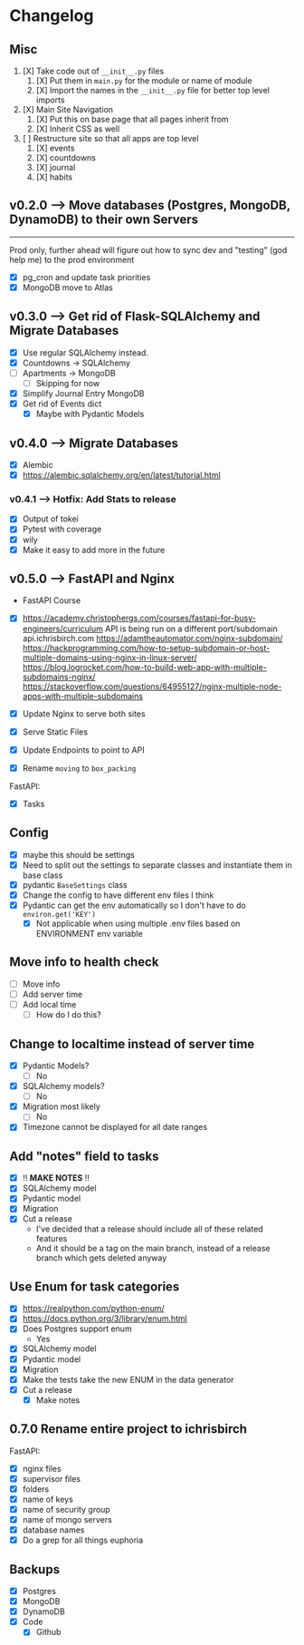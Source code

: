 # Changelog

## Misc

1. [X] Take code out of `__init__.py` files
   1. [X] Put them in `main.py` for the module or name of module
   2. [X] Import the names in the `__init__.py` file for better top level imports
2. [X] Main Site Navigation
   1. [X] Put this on base page that all pages inherit from
   2. [X] Inherit CSS as well
3. [ ] Restructure site so that all apps are top level
      1. [X] events
      2. [X] countdowns
      3. [X] journal
      4. [X] habits

## v0.2.0 --> Move databases (Postgres, MongoDB, DynamoDB) to their own Servers

---
Prod only, further ahead will figure out how to sync dev and "testing" (god help me) to the prod environment

- [X] pg_cron and update task priorities
- [X] MongoDB move to Atlas

## v0.3.0 --> Get rid of Flask-SQLAlchemy and Migrate Databases

- [X] Use regular SQLAlchemy instead.
- [X] Countdowns -> SQLAlchemy
- [ ] Apartments -> MongoDB
  - [ ] Skipping for now
- [X] Simplify Journal Entry MongoDB
- [X] Get rid of Events dict
  - [X] Maybe with Pydantic Models

## v0.4.0 --> Migrate Databases

- [X] Alembic
- [X] <https://alembic.sqlalchemy.org/en/latest/tutorial.html>

### v0.4.1 --> Hotfix: Add Stats to release

- [X] Output of tokei
- [X] Pytest with coverage
- [X] wily
- [X] Make it easy to add more in the future

## v0.5.0 --> FastAPI and Nginx

- FastAPI Course
- [X] <https://academy.christophergs.com/courses/fastapi-for-busy-engineers/curriculum>
API is being run on a different port/subdomain
api.ichrisbirch.com
<https://adamtheautomator.com/nginx-subdomain/>
<https://hackprogramming.com/how-to-setup-subdomain-or-host-multiple-domains-using-nginx-in-linux-server/>
<https://blog.logrocket.com/how-to-build-web-app-with-multiple-subdomains-nginx/>
<https://stackoverflow.com/questions/64955127/nginx-multiple-node-apps-with-multiple-subdomains>

- [X] Update Nginx to serve both sites
- [X] Serve Static Files
- [X] Update Endpoints to point to API
- [X] Rename `moving` to `box_packing`

FastAPI:

- [X] Tasks

## Config

- [X] maybe this should be settings
- [X] Need to split out the settings to separate classes and instantiate them in base class
- [X] pydantic `BaseSettings` class
- [X] Change the config to have different env files I think
- [X] Pydantic can get the env automatically so I don't have to do `environ.get('KEY')`
  - [X] Not applicable when using multiple .env files based on ENVIRONMENT env variable

## Move info to health check

- [ ] Move info
- [ ] Add server time
- [ ] Add local time
  - [ ] How do I do this?

## Change to localtime instead of server time

- [X] Pydantic Models?
  - [ ] No
- [X] SQLAlchemy models?
  - [ ] No
- [X] Migration most likely
  - [ ] No
- [X] Timezone cannot be displayed for all date ranges

## Add "notes" field to tasks

- [X] !! __MAKE NOTES__ !!
- [X] SQLAlchemy model
- [X] Pydantic model
- [X] Migration
- [X] Cut a release
  - I've decided that a release should include all of these related features
  - And it should be a tag on the main branch, instead of a release branch which gets deleted anyway

## Use Enum for task categories

- [X] <https://realpython.com/python-enum/>
- [X] <https://docs.python.org/3/library/enum.html>
- [X] Does Postgres support enum
  - Yes
- [X] SQLAlchemy model
- [X] Pydantic model
- [X] Migration
- [X] Make the tests take the new ENUM in the data generator
- [X] Cut a release
  - [X] Make notes

## 0.7.0 Rename entire project to ichrisbirch

FastAPI:

- [X] nginx files
- [X] supervisor files
- [X] folders
- [X] name of keys
- [X] name of security group
- [X] name of mongo servers
- [X] database names
- [X] Do a grep for all things euphoria

## Backups

- [X] Postgres
- [x] MongoDB
- [x] DynamoDB
- [X] Code
  - [X] Github
